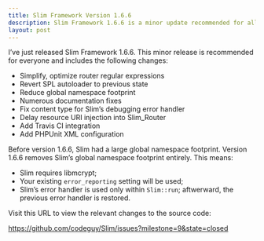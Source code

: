 ```yaml
---
title: Slim Framework Version 1.6.6
description: Slim Framework 1.6.6 is a minor update recommended for all users
layout: post
---
```


I’ve just released Slim Framework 1.6.6. This minor release is recommended for everyone and includes the following changes:

* Simplify, optimize router regular expressions
* Revert SPL autoloader to previous state
* Reduce global namespace footprint
* Numerous documentation fixes
* Fix content type for Slim’s debugging error handler
* Delay resource URI injection into Slim_Router
* Add Travis CI integration
* Add PHPUnit XML configuration

Before version 1.6.6, Slim had a large global namespace footprint. Version 1.6.6 removes Slim’s global namespace footprint entirely. This means:

* Slim requires libmcrypt;
* Your existing `error_reporting` setting will be used;
* Slim’s error handler is used only within `Slim::run`; aftwerward, the previous error handler is restored.

Visit this URL to view the relevant changes to the source code:

<https://github.com/codeguy/Slim/issues?milestone=9&state=closed>
